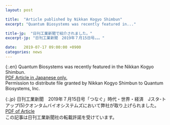 ```yaml
---
layout: post

title:  "Article published by Nikkan Kogyo Shimbun"
excerpt: "Quantum Biosystems was recently featured in..."

title-jp:  "日刊工業新聞で紹介されました。"
excerpt-jp: "日刊工業新聞　2019年７月15日号。。。"

date:   2019-07-17 09:00:00 +0900
categories: news
---
```


{:.en}
Quantum Biosystems was recently featured in the Nikkan Kogyo Shimbun.  
[PDF Article in Japanese only.](/download/pdf/2019-07-15_Nikkan_Kogyo_Shinbun_Quantum_Biosystems.pdf)  
Permission to distribute file granted by Nikkan Kogyo Shimbun to Quantum Biosystems, Inc.   


{:.jp}
日刊工業新聞　2019年７月15日号「つなぐ」時代・世界・経済　Jスタ-トアップ(5)クオンタムバイオシステムズにおいて弊社が取り上げられました。  
[PDF of Article](/download/pdf/2019-07-15_Nikkan_Kogyo_Shinbun_Quantum_Biosystems.pdf)  
この記事は日刊工業新聞社の転載許諾を受けています。  
